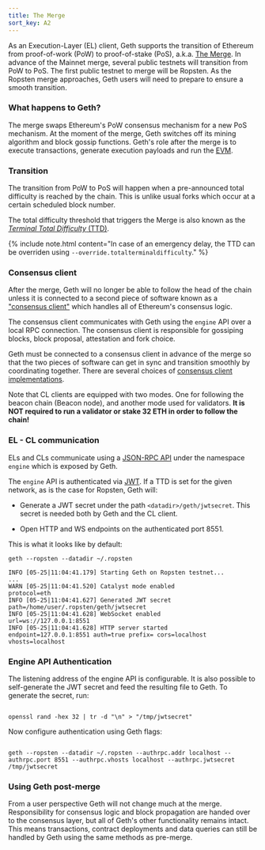 ```yaml
---
title: The Merge
sort_key: A2
---
```


As an Execution-Layer (EL) client, Geth supports the transition of Ethereum from proof-of-work (PoW) to
proof-of-stake (PoS), a.k.a. [The Merge](https://ethereum.org/en/upgrades/merge/). In advance of the Mainnet
merge, several public testnets will transition from PoW to PoS. The first public testnet to merge will be 
Ropsten. As the Ropsten merge approaches, Geth users will need to prepare to ensure a smooth transition.

### What happens to Geth?

The merge swaps Ethereum's PoW consensus mechanism for a new PoS mechanism. At the moment of the merge, 
Geth switches off its mining algorithm and block gossip functions. Geth's role after the merge is 
to execute transactions, generate execution payloads and run the [EVM](https://ethereum.org/en/developers/docs/evm).

### Transition

The transition from PoW to PoS will happen when a pre-announced total difficulty is reached by the chain. 
This is unlike usual forks which occur at a certain scheduled block number.

The total difficulty threshold that triggers the Merge is also known as the [*Terminal
Total Difficulty* (TTD)](https://ethereum.org/en/glossary/#terminal-total-difficulty).

{% include note.html content="In case of an emergency delay, the TTD can be overriden using `--override.totalterminaldifficulty`." %}

### Consensus client

After the merge, Geth will no longer be able to follow the head of the chain unless it is connected to a second
piece of software known as a ["consensus client"](https://ethereum.org/en/developers/docs/nodes-and-clients/#consensus-clients)
which handles all of Ethereum's consensus logic. 

The consensus client communicates with Geth using the `engine` API over a local RPC connection. The consensus client 
is responsible for gossiping blocks, block proposal, attestation and fork choice. 

Geth must be connected to a consensus client in advance of the merge so that the two pieces of software can get in sync and
transition smoothly by coordinating together. There are several choices of [consensus client implementations][cl-list].

Note that CL clients are equipped with two modes. One for following the beacon chain (Beacon node), and another mode 
used for validators. **It is NOT required to run a validator or stake 32 ETH in order to follow the chain!**

### EL - CL communication

ELs and CLs communicate using a [JSON-RPC API][engineapi] under the namespace `engine` which is exposed by Geth.

The `engine` API is authenticated via [JWT](https://jwt.io). If a TTD is set for the given network, as is the 
case for Ropsten, Geth will:

- Generate a JWT secret under the path `<datadir>/geth/jwtsecret`. This secret is needed
  both by Geth and the CL client.

- Open HTTP and WS endpoints on the authenticated port 8551.

This is what it looks like by default:

```shell
geth --ropsten --datadir ~/.ropsten
```

```terminal
INFO [05-25|11:04:41.179] Starting Geth on Ropsten testnet...
...
WARN [05-25|11:04:41.520] Catalyst mode enabled                    protocol=eth
INFO [05-25|11:04:41.627] Generated JWT secret                     path=/home/user/.ropsten/geth/jwtsecret
INFO [05-25|11:04:41.628] WebSocket enabled                        url=ws://127.0.0.1:8551
INFO [05-25|11:04:41.628] HTTP server started                      endpoint=127.0.0.1:8551 auth=true prefix= cors=localhost vhosts=localhost
```

### Engine API Authentication

The listening address of the engine API is configurable. It is also possible to self-generate the JWT secret and feed the resulting file to Geth. To generate the secret, run:

```shell

openssl rand -hex 32 | tr -d "\n" > "/tmp/jwtsecret"

```

Now configure authentication using Geth flags:

```shell

geth --ropsten --datadir ~/.ropsten --authrpc.addr localhost --authrpc.port 8551 --authrpc.vhosts localhost --authrpc.jwtsecret /tmp/jwtsecret

```

### Using Geth post-merge

From a user perspective Geth will not change much at the merge. Responsibility for consensus logic and block propagation are handed over to the
consensus layer, but all of Geth's other functionality remains intact. This means transactions, contract deployments and data queries can still be handled by Geth using the same methods as pre-merge.



[engineapi]: https://github.com/ethereum/execution-apis/blob/main/src/engine/specification.md
[cl-list]: https://ethereum.org/en/developers/docs/nodes-and-clients/#consensus-clients

